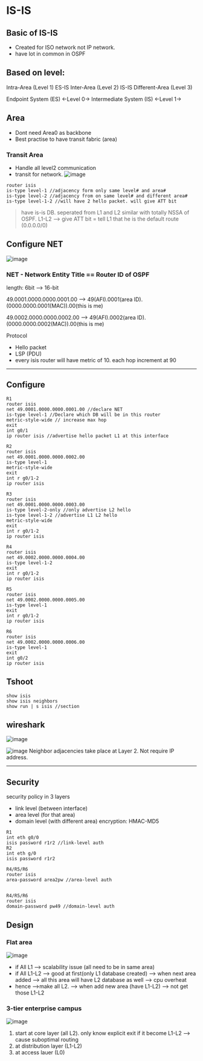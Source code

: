 # IS-IS
## Basic of IS-IS
* Created for ISO network not IP network.
* have lot in common in OSPF

## Based on level:
Intra-Area (Level 1) ES-IS
Inter-Area (Level 2) IS-IS
Different-Area (Level 3)

Endpoint System (ES) <-Level 0-> Intermediate System (IS) <-Level 1->

## Area
* Dont need Area0 as backbone
* Best practise to have transit fabric (area)

### Transit Area
* Handle all level2 communication
* transit for network.
![image](https://user-images.githubusercontent.com/83261924/213869763-e050c052-ce98-4083-b562-41dfd3620874.png)

```
router isis
is-type level-1 //adjacency form only same level# and area#
is-type level-2 //adjacency from on same level# and different area#
is-type level-1-2 //will have 2 hello packet. will give ATT bit
```
> have is-is DB. seperated from L1 and L2 
similar with totally NSSA of OSPF.
> L1-L2 --> give ATT bit = tell L1 that he is the default route (0.0.0.0/0)

## Configure NET
![image](https://user-images.githubusercontent.com/83261924/213876749-12378069-de9d-4825-a465-32c1edb1294b.png)
### NET - Network Entity Title == Router ID of OSPF
length: 6bit --> 16-bit

49.0001.0000.0000.0001.00 --> 49(AFI).0001(area ID).(0000.0000.0001(MAC)).00(this is me)

49.0002.0000.0000.0002.00 --> 49(AFI).0002(area ID).(0000.0000.0002(MAC)).00(this is me)

Protocol
* Hello packet
* LSP (PDU)
* every isis router will have metric of 10. each hop increment at 90



---

## Configure 
```
R1
router isis
net 49.0001.0000.0000.0001.00 //declare NET
is-type level-1 //Declare which DB will be in this router
metric-style-wide // increase max hop
exit
int g0/1
ip router isis //advertise hello packet L1 at this interface
```
``` 
R2
router isis
net 49.0001.0000.0000.0002.00
is-type level-1
metric-style-wide
exit
int r g0/1-2
ip router isis
```
``` 
R3
router isis
net 49.0001.0000.0000.0003.00
is-type level-2-only //only advertise L2 hello
is-tyoe level-1-2 //advertise L1 L2 hello
metric-style-wide
exit
int r g0/1-2
ip router isis
``` 
```
R4
router isis
net 49.0002.0000.0000.0004.00
is-type level-1-2
exit
int r g0/1-2
ip router isis
``` 
```
R5
router isis
net 49.0002.0000.0000.0005.00
is-type level-1
exit
int r g0/1-2
ip router isis
```
```
R6
router isis
net 49.0002.0000.0000.0006.00
is-type level-1
exit
int g0/2
ip router isis
```
## Tshoot
```
show isis
show isis neighbors
show run | s isis //section
```

##  wireshark
![image](https://user-images.githubusercontent.com/83261924/213877378-55ac1717-e91f-44ac-9423-0734d38e53fd.png)

![image](https://user-images.githubusercontent.com/83261924/213877436-894497ea-be5c-480c-a4a8-b42af7b0bc3f.png)
Neighbor adjacencies take place at Layer 2. Not require IP address.

---

## Security
security policy in 3 layers
* link level (between interface)
* area level (for that area)
* domain level (with different area)
encryption: HMAC-MD5
``` 
R1
int eth g0/0
isis password r1r2 //link-level auth
R2
int eth g/0
isis password r1r2

R4/R5/R6
router isis
area-password area2pw //area-level auth


R4/R5/R6
router isis
domain-password pw49 //domain-level auth
```

## Design
### Flat area
![image](https://user-images.githubusercontent.com/83261924/213879462-e7948c44-a422-4a67-b9a3-e634cd54a008.png)
* if All L1 --> scalability issue (all need to be in same area) 
* if All L1-L2 --> good at first(only L1 database created) --> when next area added --> all this area will have L2 database as well --> cpu overheat
* hence -->make all L2. --> when add new area (have L1-L2) --> not get those L1-L2

### 3-tier enterprise campus
![image](https://user-images.githubusercontent.com/83261924/213879769-a83572d3-eefa-4b7a-a78f-86d759801d1d.png)
1) start at core layer (all L2). only know explicit exit
if it become L1-L2 --> cause suboptimal routing
2) at distribution layer (L1-L2)
3) at access lauer (L0)
